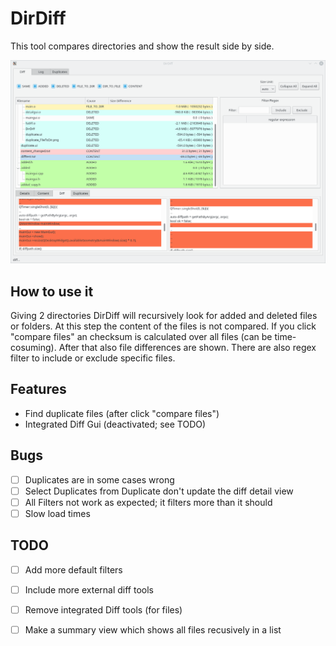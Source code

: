 # DirDiff
This tool compares directories and show the result side by side.

![Screenshot](screenshot_2018_07_07.png )

## How to use it
Giving 2 directories DirDiff will recursively look for added and deleted files or folders.
At this step the content of the files is not compared. If you click "compare files" an checksum 
is calculated over all files (can be time-cosuming). After that also file differences are shown.
There are also regex filter to include or exclude specific files.

## Features
* Find duplicate files (after click "compare files")
* Integrated Diff Gui (deactivated; see TODO)


## Bugs
- [ ] Duplicates are in some cases wrong
- [ ] Select Duplicates from Duplicate don't update the diff detail view
- [ ] All Filters not work as expected; it filters more than it should
- [ ] Slow load times

## TODO
- [ ] Add more default filters
- [ ] Include more external diff tools
- [ ] Remove integrated Diff tools (for files)
- [ ] Make a summary view which shows all files recusively in a list

